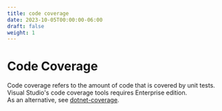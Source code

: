 ```yaml
---
title: code coverage
date: 2023-10-05T00:00:00-06:00
draft: false
weight: 1
---
```


# Code Coverage
Code coverage refers to the amount of code that is covered by unit tests.  
Visual Studio's code coverage tools requires Enterprise edition.  
As an alternative, see [dotnet-coverage](https://learn.microsoft.com/en-us/dotnet/core/additional-tools/dotnet-coverage).  